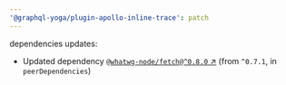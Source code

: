 ```yaml
---
'@graphql-yoga/plugin-apollo-inline-trace': patch
---
```

dependencies updates:
  - Updated dependency [`@whatwg-node/fetch@^0.8.0` ↗︎](https://www.npmjs.com/package/@whatwg-node/fetch/v/0.8.0) (from `^0.7.1`, in `peerDependencies`)
